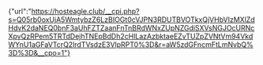 {"url":"https://hosteagle.club/__cpi.php?s=Q05rb0oxUjA5WmtybzZ6LzBIOGt0cVJPN3RDUTBVOTkxQjVHbVIzMXlZdHdvK2daNEQ0bnF3aUhFZTZaanFnTnBRdWNxZUpNZGdiSXVsNGJOcURNcXpvQzRPem5TRTdDejhTNEpBdDh2cHlLazAzbktaeEZvTUZpZVNtVm94VkdWYnU1aGFaVTcrQ2lrdTVsdzE3VlpRPT0%3D&r=aW5zdGFncmFtLmNvbQ%3D%3D&__cpo=1"}
